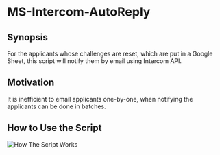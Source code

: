 # MS-Intercom-AutoReply

## Synopsis
For the applicants whose challenges are reset, which are put in a Google Sheet, this script will notify them by email using Intercom API.

## Motivation
It is inefficient to email applicants one-by-one, when notifying the applicants can be done in batches.

## How to Use the Script
![How The Script Works](https://github.com/yongzx/docs/Intercom-Automate-Email.gif)